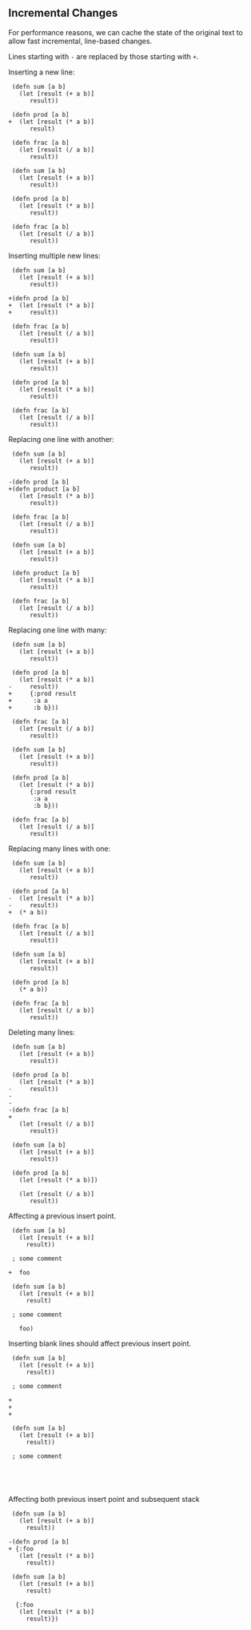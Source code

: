 ## Incremental Changes

For performance reasons, we can cache the state of the original text to allow
fast incremental, line-based changes.

Lines starting with `-` are replaced by those starting with `+`.

Inserting a new line:

```in
 (defn sum [a b]
   (let [result (+ a b)]
      result))
 
 (defn prod [a b]
+  (let [result (* a b)]
      result)
 
 (defn frac [a b]
   (let [result (/ a b)]
      result))
```

```out
 (defn sum [a b]
   (let [result (+ a b)]
      result))
 
 (defn prod [a b]
   (let [result (* a b)]
      result))
 
 (defn frac [a b]
   (let [result (/ a b)]
      result))
```

Inserting multiple new lines:

```in
 (defn sum [a b]
   (let [result (+ a b)]
      result))
 
+(defn prod [a b]
+  (let [result (* a b)]
+     result))
 
 (defn frac [a b]
   (let [result (/ a b)]
      result))
```

```out
 (defn sum [a b]
   (let [result (+ a b)]
      result))
 
 (defn prod [a b]
   (let [result (* a b)]
      result))
 
 (defn frac [a b]
   (let [result (/ a b)]
      result))
```

Replacing one line with another:

```in
 (defn sum [a b]
   (let [result (+ a b)]
      result))
 
-(defn prod [a b]
+(defn product [a b]
   (let [result (* a b)]
      result))
 
 (defn frac [a b]
   (let [result (/ a b)]
      result))
```

```out
 (defn sum [a b]
   (let [result (+ a b)]
      result))
 
 (defn product [a b]
   (let [result (* a b)]
      result))
 
 (defn frac [a b]
   (let [result (/ a b)]
      result))
```

Replacing one line with many:

```in
 (defn sum [a b]
   (let [result (+ a b)]
      result))
 
 (defn prod [a b]
   (let [result (* a b)]
-     result))
+     {:prod result
+      :a a
+      :b b}))
 
 (defn frac [a b]
   (let [result (/ a b)]
      result))
```

```out
 (defn sum [a b]
   (let [result (+ a b)]
      result))
 
 (defn prod [a b]
   (let [result (* a b)]
      {:prod result
       :a a
       :b b}))
 
 (defn frac [a b]
   (let [result (/ a b)]
      result))
```

Replacing many lines with one:

```in
 (defn sum [a b]
   (let [result (+ a b)]
      result))
 
 (defn prod [a b]
-  (let [result (* a b)]
-     result))
+  (* a b))
 
 (defn frac [a b]
   (let [result (/ a b)]
      result))
```

```out
 (defn sum [a b]
   (let [result (+ a b)]
      result))
 
 (defn prod [a b]
   (* a b))
 
 (defn frac [a b]
   (let [result (/ a b)]
      result))
```

Deleting many lines:

```in
 (defn sum [a b]
   (let [result (+ a b)]
      result))
 
 (defn prod [a b]
   (let [result (* a b)]
-     result))
-
-
-(defn frac [a b]
+
   (let [result (/ a b)]
      result))
```

```out
 (defn sum [a b]
   (let [result (+ a b)]
      result))
 
 (defn prod [a b]
   (let [result (* a b)])

   (let [result (/ a b)]
      result))
```

Affecting a previous insert point.

```in
 (defn sum [a b]
   (let [result (+ a b)]
     result))

 ; some comment

+  foo
```

```out
 (defn sum [a b]
   (let [result (+ a b)]
     result)

 ; some comment

   foo)
```

Inserting blank lines should affect previous insert point.

```in
 (defn sum [a b]
   (let [result (+ a b)]
     result))

 ; some comment

+
+
+
```

```out
 (defn sum [a b]
   (let [result (+ a b)]
     result))

 ; some comment

 
 
 
```

Affecting both previous insert point and subsequent stack

```in
 (defn sum [a b]
   (let [result (+ a b)]
     result))

-(defn prod [a b]
+ {:foo
   (let [result (* a b)]
     result))
```

```out
 (defn sum [a b]
   (let [result (+ a b)]
     result)

  {:foo
   (let [result (* a b)]
     result)})
```
